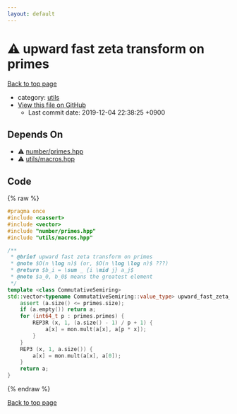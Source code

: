 ```yaml
---
layout: default
---
```


<!-- mathjax config similar to math.stackexchange -->
<script type="text/javascript" async
  src="https://cdnjs.cloudflare.com/ajax/libs/mathjax/2.7.5/MathJax.js?config=TeX-MML-AM_CHTML">
</script>
<script type="text/x-mathjax-config">
  MathJax.Hub.Config({
    TeX: { equationNumbers: { autoNumber: "AMS" }},
    tex2jax: {
      inlineMath: [ ['$','$'] ],
      processEscapes: true
    },
    "HTML-CSS": { matchFontHeight: false },
    displayAlign: "left",
    displayIndent: "2em"
  });
</script>

<script type="text/javascript" src="https://cdnjs.cloudflare.com/ajax/libs/jquery/3.4.1/jquery.min.js"></script>
<script src="https://cdn.jsdelivr.net/npm/jquery-balloon-js@1.1.2/jquery.balloon.min.js" integrity="sha256-ZEYs9VrgAeNuPvs15E39OsyOJaIkXEEt10fzxJ20+2I=" crossorigin="anonymous"></script>
<script type="text/javascript" src="../../assets/js/copy-button.js"></script>
<link rel="stylesheet" href="../../assets/css/copy-button.css" />


# :warning: upward fast zeta transform on primes
<a href="../../index.html">Back to top page</a>

* category: <a href="../../index.html#2b3583e6e17721c54496bd04e57a0c15">utils</a>
* <a href="{{ site.github.repository_url }}/blob/master/utils/fast_zeta_transform.hpp">View this file on GitHub</a>
    - Last commit date: 2019-12-04 22:38:25 +0900




## Depends On
* :warning: <a href="../number/primes.hpp.html">number/primes.hpp</a>
* :warning: <a href="macros.hpp.html">utils/macros.hpp</a>


## Code
{% raw %}
```cpp
#pragma once
#include <cassert>
#include <vector>
#include "number/primes.hpp"
#include "utils/macros.hpp"

/**
 * @brief upward fast zeta transform on primes
 * @note $O(n \log n)$ (or, $O(n \log \log n)$ ???)
 * @return $b_i = \sum _ {i \mid j} a_j$
 * @note $a_0, b_0$ means the greatest element
 */
template <class CommutativeSemiring>
std::vector<typename CommutativeSemiring::value_type> upward_fast_zeta_transform_on_primes(std::vector<typename CommutativeSemiring::value_type> a, const prepared_primes & primes, const CommutativeSemiring & mon = CommutativeSemiring()) {
    assert (a.size() <= primes.size);
    if (a.empty()) return a;
    for (int64_t p : primes.primes) {
        REP3R (x, 1, (a.size() - 1) / p + 1) {
            a[x] = mon.mult(a[x], a[p * x]);
        }
    }
    REP3 (x, 1, a.size()) {
        a[x] = mon.mult(a[x], a[0]);
    }
    return a;
}

```
{% endraw %}

<a href="../../index.html">Back to top page</a>

